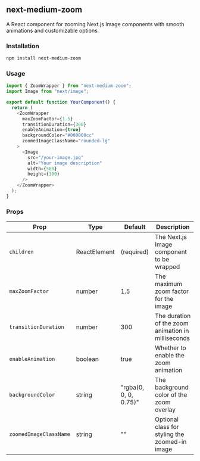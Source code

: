 ## next-medium-zoom

A React component for zooming Next.js Image components with smooth animations and customizable options.

### Installation

```bash
npm install next-medium-zoom
```

### Usage

```ts
import { ZoomWrapper } from "next-medium-zoom";
import Image from "next/image";

export default function YourComponent() {
  return (
    <ZoomWrapper
      maxZoomFactor={1.5}
      transitionDuration={300}
      enableAnimation={true}
      backgroundColor="#000000cc"
      zoomedImageClassName="rounded-lg"
    >
      <Image
        src="/your-image.jpg"
        alt="Your image description"
        width={500}
        height={300}
      />
    </ZoomWrapper>
  );
}
```

### Props

| Prop                   | Type         | Default               | Description                                        |
| ---------------------- | ------------ | --------------------- | -------------------------------------------------- |
| `children`             | ReactElement | (required)            | The Next.js Image component to be wrapped          |
| `maxZoomFactor`        | number       | 1.5                   | The maximum zoom factor for the image              |
| `transitionDuration`   | number       | 300                   | The duration of the zoom animation in milliseconds |
| `enableAnimation`      | boolean      | true                  | Whether to enable the zoom animation               |
| `backgroundColor`      | string       | "rgba(0, 0, 0, 0.75)" | The background color of the zoom overlay           |
| `zoomedImageClassName` | string       | ""                    | Optional class for styling the zoomed-in image     |
